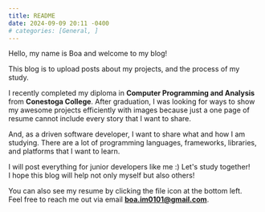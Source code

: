 ```yaml
---
title: README
date: 2024-09-09 20:11 -0400
# categories: [General, ]
---
```


Hello, my name is Boa and welcome to my blog!

This blog is to upload posts about my projects, and the process of my study.

I recently completed my diploma in **Computer Programming and Analysis** from **Conestoga College**.
After graduation, I was looking for ways to show my awesome projects efficiently with images
because just a one page of resume cannot include every story that I want to share.

And, as a driven software developer, I want to share what and how I am studying.
There are a lot of programming languages, frameworks, libraries, and platforms that I want to learn.

I will post everything for junior developers like me :) Let's study together!   
I hope this blog will help not only myself but also others!

You can also see my resume by clicking the file icon at the bottom left.   
Feel free to reach me out via email **boa.im0101@gmail.com**.